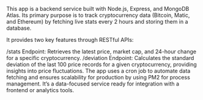 This app is a backend service built with Node.js, Express, and MongoDB Atlas. Its primary purpose is to track cryptocurrency data (Bitcoin, Matic, and Ethereum) by fetching live stats every 2 hours and storing them in a database.

It provides two key features through RESTful APIs:

/stats Endpoint: Retrieves the latest price, market cap, and 24-hour change for a specific cryptocurrency.
/deviation Endpoint: Calculates the standard deviation of the last 100 price records for a given cryptocurrency, providing insights into price fluctuations.
The app uses a cron job to automate data fetching and ensures scalability for production by using PM2 for process management. It’s a data-focused service ready for integration with a frontend or analytics tools.
